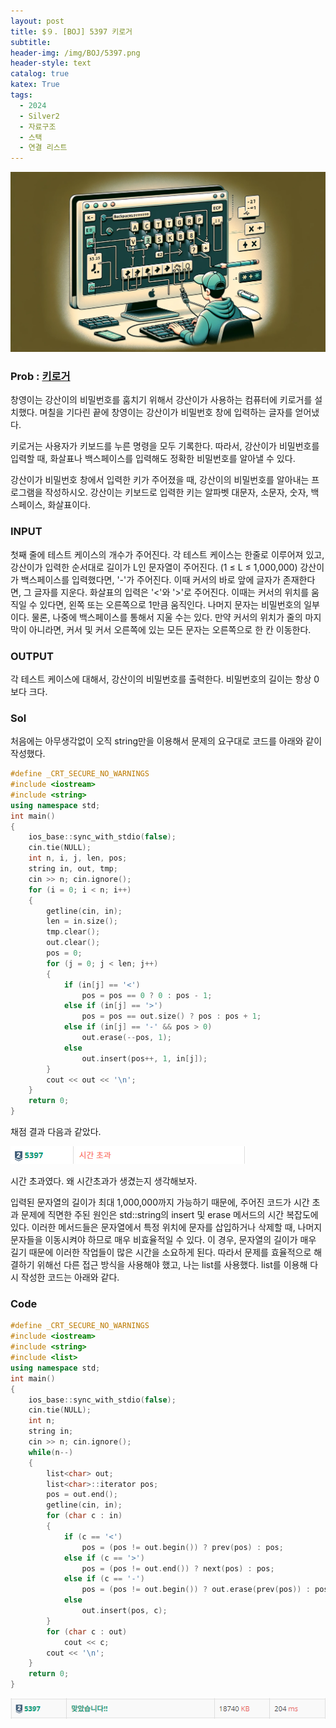 ```yaml
---
layout: post
title: $９. [BOJ] 5397 키로거
subtitle: 
header-img: /img/BOJ/5397.png
header-style: text
catalog: true
katex: True
tags:
  - 2024
  - Silver2
  - 자료구조
  - 스택
  - 연결 리스트
---
```


![Alt text](/img/BOJ/5397.png)


### Prob : [키로거](https://www.acmicpc.net/problem/5397)
창영이는 강산이의 비밀번호를 훔치기 위해서 강산이가 사용하는 컴퓨터에 키로거를 설치했다. 며칠을 기다린 끝에 창영이는 강산이가 비밀번호 창에 입력하는 글자를 얻어냈다.

키로거는 사용자가 키보드를 누른 명령을 모두 기록한다. 따라서, 강산이가 비밀번호를 입력할 때, 화살표나 백스페이스를 입력해도 정확한 비밀번호를 알아낼 수 있다. 

강산이가 비밀번호 창에서 입력한 키가 주어졌을 때, 강산이의 비밀번호를 알아내는 프로그램을 작성하시오. 강산이는 키보드로 입력한 키는 알파벳 대문자, 소문자, 숫자, 백스페이스, 화살표이다.


### INPUT
첫째 줄에 테스트 케이스의 개수가 주어진다. 각 테스트 케이스는 한줄로 이루어져 있고, 강산이가 입력한 순서대로 길이가 L인 문자열이 주어진다. (1 ≤ L ≤ 1,000,000) 강산이가 백스페이스를 입력했다면, '-'가 주어진다. 이때 커서의 바로 앞에 글자가 존재한다면, 그 글자를 지운다. 화살표의 입력은 '<'와 '>'로 주어진다. 이때는 커서의 위치를 움직일 수 있다면, 왼쪽 또는 오른쪽으로 1만큼 움직인다. 나머지 문자는 비밀번호의 일부이다. 물론, 나중에 백스페이스를 통해서 지울 수는 있다. 만약 커서의 위치가 줄의 마지막이 아니라면, 커서 및 커서 오른쪽에 있는 모든 문자는 오른쪽으로 한 칸 이동한다.


### OUTPUT
각 테스트 케이스에 대해서, 강산이의 비밀번호를 출력한다. 비밀번호의 길이는 항상 0보다 크다.


### Sol
처음에는 아무생각없이 오직 string만을 이용해서 문제의 요구대로 코드를 아래와 같이 작성했다.

```c++
#define _CRT_SECURE_NO_WARNINGS
#include <iostream>
#include <string>
using namespace std;
int main()
{
	ios_base::sync_with_stdio(false);
	cin.tie(NULL);
	int n, i, j, len, pos;
	string in, out, tmp;
	cin >> n; cin.ignore();
	for (i = 0; i < n; i++)
	{
		getline(cin, in);
		len = in.size();
		tmp.clear();
		out.clear();
		pos = 0;
		for (j = 0; j < len; j++)
		{
			if (in[j] == '<')
				pos = pos == 0 ? 0 : pos - 1;
			else if (in[j] == '>')
				pos = pos == out.size() ? pos : pos + 1;
			else if (in[j] == '-' && pos > 0)
				out.erase(--pos, 1);
			else
				out.insert(pos++, 1, in[j]);
		}
		cout << out << '\n';
	}
	return 0;
}
```

채점 결과 다음과 같았다.

![Alt text](/img/BOJ/5397/1.png)

시간 초과였다. 왜 시간초과가 생겼는지 생각해보자.

입력된 문자열의 길이가 최대 1,000,000까지 가능하기 때문에, 주어진 코드가 시간 초과 문제에 직면한 주된 원인은 std::string의 insert 및 erase 메서드의 시간 복잡도에 있다. 이러한 메서드들은 문자열에서 특정 위치에 문자를 삽입하거나 삭제할 때, 나머지 문자들을 이동시켜야 하므로 매우 비효율적일 수 있다. 이 경우, 문자열의 길이가 매우 길기 때문에 이러한 작업들이 많은 시간을 소요하게 된다. 따라서 문제를 효율적으로 해결하기 위해선 다른 접근 방식을 사용해야 했고, 나는 list를 사용했다. list를 이용해 다시 작성한 코드는 아래와 같다.

### Code
```c++
#define _CRT_SECURE_NO_WARNINGS
#include <iostream>
#include <string>
#include <list>
using namespace std;
int main()
{
	ios_base::sync_with_stdio(false);
	cin.tie(NULL);
	int n;
	string in;
	cin >> n; cin.ignore();
	while(n--)
	{
		list<char> out;
		list<char>::iterator pos;
		pos = out.end();
		getline(cin, in); 
		for (char c : in)
		{
			if (c == '<')
				pos = (pos != out.begin()) ? prev(pos) : pos;
			else if (c == '>')
				pos = (pos != out.end()) ? next(pos) : pos;
			else if (c == '-')
				pos = (pos != out.begin()) ? out.erase(prev(pos)) : pos;
			else
				out.insert(pos, c);
		}
		for (char c : out)
			cout << c;
		cout << '\n';
	}
	return 0;
}
```

![Alt text](/img/BOJ/5397/2.png)
